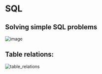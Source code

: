 # SQL
## Solving simple SQL problems

![image](https://github.com/xaoccc/SQL/assets/114498517/beb5c317-d8ab-4b86-876e-0237b6c04109)


## Table relations:

![table_relations](https://github.com/xaoccc/SQL/assets/114498517/5dbaa5c0-e8ab-4055-8d93-bc7c26a28a99)
